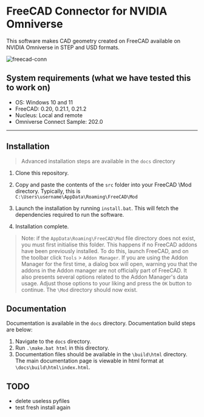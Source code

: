 # FreeCAD Connector for NVIDIA Omniverse
This software makes CAD geometry created on FreeCAD available on NVIDIA Omniverse in STEP and USD formats.

![freecad-conn](https://github.com/raska-s/FreeCAD-Omniverse/assets/75393569/d849faed-d431-49b6-a44b-b1243f19e34d)

## System requirements (what we have tested this to work on)
- OS: Windows 10 and 11
- FreeCAD: 0.20, 0.21.1, 0.21.2
- Nucleus: Local and remote
- Omniverse Connect Sample: 202.0
---

## Installation
> Advanced installation steps are available in the `docs` directory

1. Clone this repository. 

2. Copy and paste the contents of the `src` folder into your FreeCAD \Mod directory. Typically, this is `C:\Users\username\AppData\Roaming\FreeCAD\Mod`

3. Launch the installation by running `install.bat`. This will fetch the dependencies required to run the software. 

4. Installation complete.

> Note: if the `AppData\Roaming\FreeCAD\Mod` file directory does not exist, you must first initialise this folder. This happens if no FreeCAD addons have been previously installed. To do this, launch FreeCAD, and on the toolbar click `Tools` > `Addon Manager`. If you are using the Addon Manager for the first time, a dialog box will open, warning you that the addons in the Addon manager are not officially part of FreeCAD. It also presents several options related to the Addon Manager's data usage. Adjust those options to your liking and press the `OK` button to continue. The `\Mod` directory should now exist. 

## Documentation
Documentation is available in the `docs` directory. Documentation build steps are below:
1. Navigate to the `docs` directory.
2. Run `.\make.bat html` in this directory.
3. Documentation files should be available in the `\build\html` directory. The main documentation page is viewable in html format at `\docs\build\html\index.html`.

## TODO
- delete useless pyfiles
- test fresh install again
